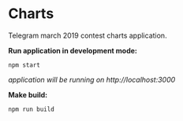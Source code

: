 # Charts
Telegram march 2019 contest charts application.

**Run application in development mode:**
```
npm start
```
*application will be running on http://localhost:3000*

**Make build:**
```
npm run build
```
